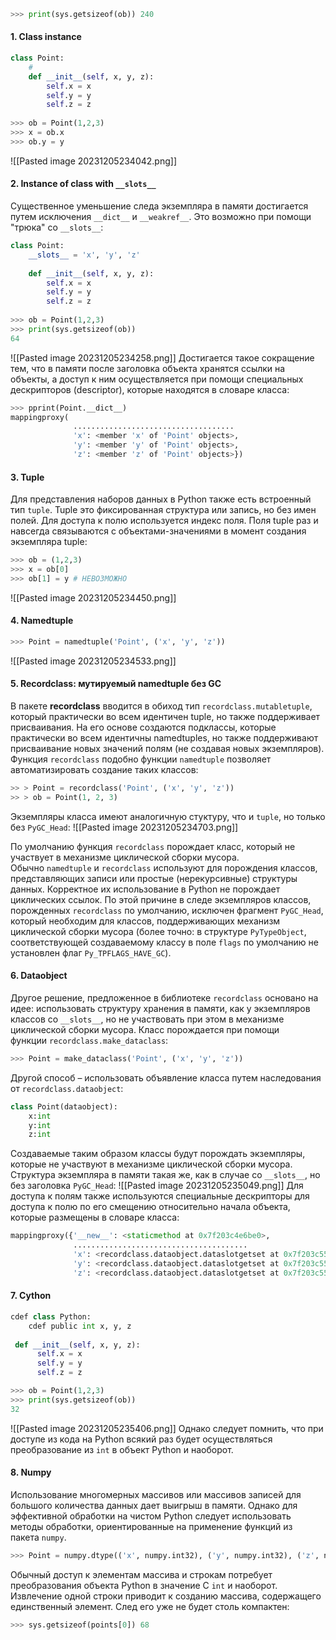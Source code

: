 

```Python
>>> print(sys.getsizeof(ob)) 240
```

#### 1. Class instance

```Python
class Point:  
    #  
    def __init__(self, x, y, z):  
        self.x = x  
        self.y = y  
        self.z = z  
  
>>> ob = Point(1,2,3)  
>>> x = ob.x  
>>> ob.y = y
```

![[Pasted image 20231205234042.png]]

#### 2. Instance of class with `__slots__`

Существенное уменьшение следа экземпляра в памяти достигается путем исключения `__dict__` и `__weakref__`. Это возможно при помощи "трюка" со `__slots__`:

```Python
class Point:  
    __slots__ = 'x', 'y', 'z'  
  
    def __init__(self, x, y, z):  
        self.x = x  
        self.y = y  
        self.z = z  
  
>>> ob = Point(1,2,3)  
>>> print(sys.getsizeof(ob))  
64
```
![[Pasted image 20231205234258.png]]
Достигается такое сокращение тем, что в памяти после заголовка объекта хранятся ссылки на объекты, а доступ к ним осуществляется при помощи специальных дескрипторов (descriptor), которые находятся в словаре класса:

```Python
>>> pprint(Point.__dict__)  
mappingproxy(  
              ....................................  
              'x': <member 'x' of 'Point' objects>,  
              'y': <member 'y' of 'Point' objects>,  
              'z': <member 'z' of 'Point' objects>})
```

#### 3. Tuple

Для представления наборов данных в Python также есть встроенный тип `tuple`. Tuple это фиксированная структура или запись, но без имен полей. Для доступа к полю используется индекс поля. Поля tuple раз и навсегда связываются с объектами-значениями в момент создания экземпляра tuple:

```Python
>>> ob = (1,2,3)  
>>> x = ob[0]  
>>> ob[1] = y # НЕВОЗМОЖНО
```
![[Pasted image 20231205234450.png]]
#### 4. Namedtuple

```Python
>>> Point = namedtuple('Point', ('x', 'y', 'z'))
```

![[Pasted image 20231205234533.png]]

#### 5. Recordclass: мутируемый namedtuple без GC

В пакете **recordclass** вводится в обиход тип `recordclass.mutabletuple`, который практически во всем идентичен tuple, но также поддерживает присваивания. На его основе создаются подклассы, которые практически во всем идентичны namedtuples, но также поддерживают присваивание новых значений полям (не создавая новых экземпляров). Функция `recordclass` подобно функции `namedtuple` позволяет автоматизировать создание таких классов:

```Python
>> > Point = recordclass('Point', ('x', 'y', 'z'))  
>> > ob = Point(1, 2, 3)
```

Экземпляры класса имеют аналогичную стуктуру, что и `tuple`, но только без `PyGC_Head`:
![[Pasted image 20231205234703.png]]

По умолчанию функция `recordclass` порождает класс, который не участвует в механизме циклической сборки мусора. Обычно `namedtuple` и `recordclass` используют для порождения классов, представляющих записи или простые (нерекурсивные) структуры данных. Корректное их использование в Python не порождает циклических ссылок. По этой причине в следе экземпляров классов, порожденных `recordclass` по умолчанию, исключен фрагмент `PyGC_Head`, который необходим для классов, поддерживающих механизм циклической сборки мусора (более точно: в структуре `PyTypeObject`, соответствующей создаваемому классу в поле `flags` по умолчанию не установлен флаг `Py_TPFLAGS_HAVE_GC`).

#### 6. Dataobject

Другое решение, предложенное в библиотеке `recordclass` основано на идее: использовать структуру хранения в памяти, как у экземпляров классов со `__slots__`, но не участвовать при этом в механизме циклической сборки мусора. Класс порождается при помощи функции `recordclass.make_dataclass`:

```Python
>>> Point = make_dataclass('Point', ('x', 'y', 'z'))
```

Другой способ – использовать объявление класса путем наследования от `recordclass.dataobject`:

```Python
class Point(dataobject):  
    x:int  
    y:int  
    z:int
```

Создаваемые таким образом классы будут порождать экземпляры, которые не участвуют в механизме циклической сборки мусора. Структура экземпляра в памяти такая же, как в случае со `__slots__`, но без заголовка `PyGC_Head`:
![[Pasted image 20231205235049.png]]
Для доступа к полям также используются специальные дескрипторы для доступа к полю по его смещению относительно начала объекта, которые размещены в словаре класса:

```Python
mappingproxy({'__new__': <staticmethod at 0x7f203c4e6be0>,  
              .......................................  
              'x': <recordclass.dataobject.dataslotgetset at 0x7f203c55c690>,  
              'y': <recordclass.dataobject.dataslotgetset at 0x7f203c55c670>,  
              'z': <recordclass.dataobject.dataslotgetset at 0x7f203c55c410>})
```
#### 7. Cython

```Python
cdef class Python:  
    cdef public int x, y, z  
  
 def __init__(self, x, y, z):  
      self.x = x  
      self.y = y  
      self.z = z
```

```Python
>>> ob = Point(1,2,3)  
>>> print(sys.getsizeof(ob))  
32
```
![[Pasted image 20231205235406.png]]
Однако следует помнить, что при доступе из кода на Python всякий раз будет осуществляться преобразование из `int` в объект Python и наоборот.

#### 8. Numpy

Использование многомерных массивов или массивов записей для большого количества данных дает выигрыш в памяти. Однако для эффективной обработки на чистом Python следует использовать методы обработки, ориентированные на применение функций из пакета `numpy`.

```Python
>>> Point = numpy.dtype(('x', numpy.int32), ('y', numpy.int32), ('z', numpy.int32)])
```

Обычный доступ к элементам массива и строкам потребует преобразования объекта Python в значение C `int` и наоборот. Извлечение одной строки приводит к созданию массива, содержащего единственный элемент. След его уже не будет столь компактен:

```Python
>>> sys.getsizeof(points[0]) 68
```